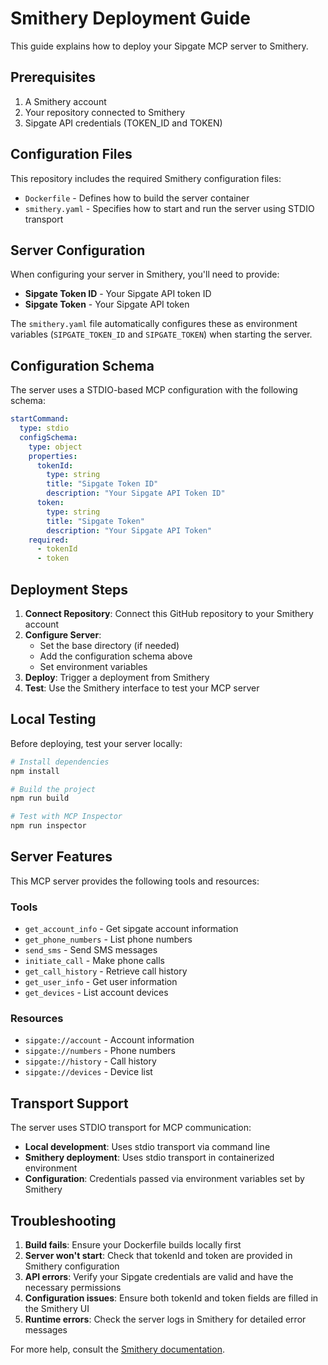 # Smithery Deployment Guide

This guide explains how to deploy your Sipgate MCP server to Smithery.

## Prerequisites

1. A Smithery account
2. Your repository connected to Smithery
3. Sipgate API credentials (TOKEN_ID and TOKEN)

## Configuration Files

This repository includes the required Smithery configuration files:

- `Dockerfile` - Defines how to build the server container
- `smithery.yaml` - Specifies how to start and run the server using STDIO transport

## Server Configuration

When configuring your server in Smithery, you'll need to provide:

- **Sipgate Token ID** - Your Sipgate API token ID
- **Sipgate Token** - Your Sipgate API token

The `smithery.yaml` file automatically configures these as environment variables (`SIPGATE_TOKEN_ID` and `SIPGATE_TOKEN`) when starting the server.

## Configuration Schema

The server uses a STDIO-based MCP configuration with the following schema:

```yaml
startCommand:
  type: stdio
  configSchema:
    type: object
    properties:
      tokenId:
        type: string
        title: "Sipgate Token ID"
        description: "Your Sipgate API Token ID"
      token:
        type: string
        title: "Sipgate Token"
        description: "Your Sipgate API Token"
    required:
      - tokenId
      - token
```

## Deployment Steps

1. **Connect Repository**: Connect this GitHub repository to your Smithery account
2. **Configure Server**: 
   - Set the base directory (if needed)
   - Add the configuration schema above
   - Set environment variables
3. **Deploy**: Trigger a deployment from Smithery
4. **Test**: Use the Smithery interface to test your MCP server

## Local Testing

Before deploying, test your server locally:

```bash
# Install dependencies
npm install

# Build the project
npm run build

# Test with MCP Inspector
npm run inspector
```

## Server Features

This MCP server provides the following tools and resources:

### Tools
- `get_account_info` - Get sipgate account information
- `get_phone_numbers` - List phone numbers
- `send_sms` - Send SMS messages
- `initiate_call` - Make phone calls
- `get_call_history` - Retrieve call history
- `get_user_info` - Get user information
- `get_devices` - List account devices

### Resources
- `sipgate://account` - Account information
- `sipgate://numbers` - Phone numbers
- `sipgate://history` - Call history
- `sipgate://devices` - Device list

## Transport Support

The server uses STDIO transport for MCP communication:
- **Local development**: Uses stdio transport via command line
- **Smithery deployment**: Uses stdio transport in containerized environment
- **Configuration**: Credentials passed via environment variables set by Smithery

## Troubleshooting

1. **Build fails**: Ensure your Dockerfile builds locally first
2. **Server won't start**: Check that tokenId and token are provided in Smithery configuration
3. **API errors**: Verify your Sipgate credentials are valid and have the necessary permissions
4. **Configuration issues**: Ensure both tokenId and token fields are filled in the Smithery UI
5. **Runtime errors**: Check the server logs in Smithery for detailed error messages

For more help, consult the [Smithery documentation](https://docs.smithery.ai/).